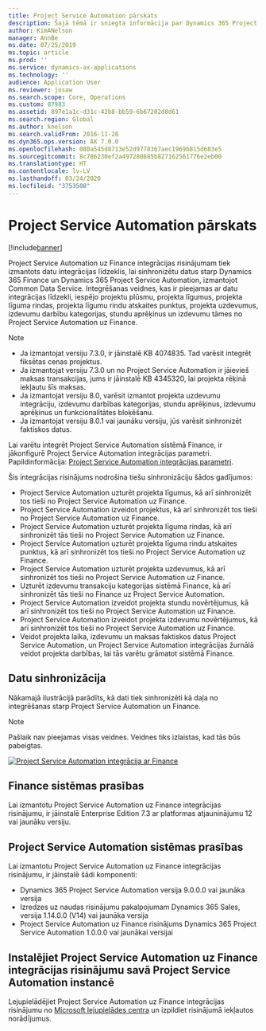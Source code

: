 ```yaml
---
title: Project Service Automation pārskats
description: Šajā tēmā ir sniegta informācija par Dynamics 365 Project Service Automation integrācijas uz Dynamics 365 Finance risinājumu.
author: KimANelson
manager: AnnBe
ms.date: 07/25/2019
ms.topic: article
ms.prod: ''
ms.service: dynamics-ax-applications
ms.technology: ''
audience: Application User
ms.reviewer: josaw
ms.search.scope: Core, Operations
ms.custom: 87983
ms.assetid: 897e1a1c-d31c-42b8-bb59-6b67202d8d61
ms.search.region: Global
ms.author: knelson
ms.search.validFrom: 2016-11-28
ms.dyn365.ops.version: AX 7.0.0
ms.openlocfilehash: 080a545d8713e52d9778367aec1969b815d683e5
ms.sourcegitcommit: 8c786230ef2a497280885b827162561776e2eb00
ms.translationtype: HT
ms.contentlocale: lv-LV
ms.lasthandoff: 03/24/2020
ms.locfileid: "3753508"
---
```

# <a name="project-service-automation-overview"></a>Project Service Automation pārskats

[!include[banner](../includes/banner.md)]

Project Service Automation uz Finance integrācijas risinājumam tiek izmantots datu integrācijas līdzeklis, lai sinhronizētu datus starp Dynamics 365 Finance un Dynamics 365 Project Service Automation, izmantojot Common Data Service. Integrēšanas veidnes, kas ir pieejamas ar datu integrācijas līdzekli, iespējo projektu plūsmu, projekta līgumus, projekta līguma rindas, projekta līgumu rindu atskaites punktus, projekta uzdevumus, izdevumu darbību kategorijas, stundu aprēķinus un izdevumu tāmes no Project Service Automation uz Finance.

> [!NOTE]
> - Ja izmantojat versiju 7.3.0, ir jāinstalē KB 4074835. Tad varēsit integrēt fiksētas cenas projektus.
> - Ja izmantojat versiju 7.3.0 un no Project Service Automation ir jāievieš maksas transakcijas, jums ir jāinstalē KB 4345320, lai projekta rēķinā iekļautu šīs maksas.
> - Ja izmantojat versiju 8.0, varēsit izmantot projekta uzdevumu integrāciju, izdevumu darbības kategorijas, stundu aprēķinus, izdevumu aprēķinus un funkcionalitātes bloķēšanu.
> - Ja izmantojat versiju 8.0.1 vai jaunāku versiju, jūs varēsit sinhronizēt faktiskos datus.

Lai varētu integrēt Project Service Automation sistēmā Finance, ir jākonfigurē Project Service Automation integrācijas parametri. Papildinformācija: [Project Service Automation integrācijas parametri](PSA-parameters.md).

Šis integrācijas risinājums nodrošina tiešu sinhronizāciju šādos gadījumos:

- Project Service Automation uzturēt projekta līgumus, kā arī sinhronizēt tos tieši no Project Service Automation uz Finance.
- Project Service Automation izveidot projektus, kā arī sinhronizēt tos tieši no Project Service Automation uz Finance.
- Project Service Automation uzturēt projekta līguma rindas, kā arī sinhronizēt tās tieši no Project Service Automation uz Finance.
- Project Service Automation uzturēt projekta līguma rindu atskaites punktus, kā arī sinhronizēt tos tieši no Project Service Automation uz Finance.
- Project Service Automation uzturēt projekta uzdevumus, kā arī sinhronizēt tos tieši no Project Service Automation uz Finance.
- Uzturēt izdevumu transakciju kategorijas sistēmā Finance, kā arī sinhronizēt tās tieši no Finance uz Project Service Automation.
- Project Service Automation izveidot projekta stundu novērtējumus, kā arī sinhronizēt tos tieši no Project Service Automation uz Finance.
- Project Service Automation izveidot projekta izdevumu novērtējumus, kā arī sinhronizēt tos tieši no Project Service Automation uz Finance.
- Veidot projekta laika, izdevumu un maksas faktiskos datus Project Service Automation, un Project Service Automation integrācijas žurnālā veidot projekta darbības, lai tās varētu grāmatot sistēmā Finance.

## <a name="data-synchronization"></a>Datu sinhronizācija

Nākamajā ilustrācijā parādīts, kā dati tiek sinhronizēti kā daļa no integrēšanas starp Project Service Automation un Finance.

> [!NOTE]
> Pašlaik nav pieejamas visas veidnes. Veidnes tiks izlaistas, kad tās būs pabeigtas.

[![Project Service Automation integrācija ar Finance](./media/PSA-integration.png)](./media/PSA-integration.png)

## <a name="system-requirements-for-finance"></a>Finance sistēmas prasības

Lai izmantotu Project Service Automation uz Finance integrācijas risinājumu, ir jāinstalē Enterprise Edition 7.3 ar platformas atjauninājumu 12 vai jaunāku versiju.

## <a name="system-requirements-for-project-service-automation"></a>Project Service Automation sistēmas prasības

Lai izmantotu Project Service Automation uz Finance integrācijas risinājumu, ir jāinstalē šādi komponenti:

- Dynamics 365 Project Service Automation versija 9.0.0.0 vai jaunāka versija
- Izredzes uz naudas risinājumu pakalpojumam Dynamics 365 Sales, versija 1.14.0.0 (V14) vai jaunāka versija
- Project Service Automation uz Finance risinājums Dynamics 365 Project Service Automation 1.0.0.0 vai jaunākai versijai

## <a name="install-the-project-service-automation-to-finance-integration-solution-in-your-project-service-automation-instance"></a>Instalējiet Project Service Automation uz Finance integrācijas risinājumu savā Project Service Automation instancē

Lejupielādējiet Project Service Automation uz Finance integrācijas risinājumu no [Microsoft lejupielādes centra](https://www.microsoft.com/download/details.aspx?id=57016) un izpildiet risinājumā iekļautos norādījumus.
